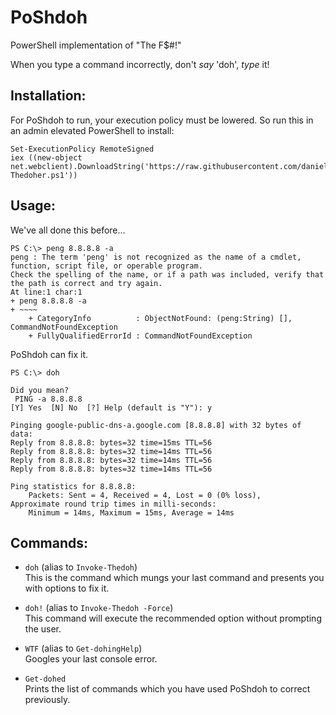 # PoShdoh
PowerShell implementation of "The F$#!" 

When you type a command incorrectly, don't _say_ 'doh', _type_ it!

## Installation:

For PoShdoh to run, your execution policy must be lowered. So run this in an admin elevated PowerShell to install:

	Set-ExecutionPolicy RemoteSigned
	iex ((new-object net.webclient).DownloadString('https://raw.githubusercontent.com/danielDevelops/PoShdoh/master/Install-Thedoher.ps1'))

## Usage:

We've all done this before...

	PS C:\> peng 8.8.8.8 -a
	peng : The term 'peng' is not recognized as the name of a cmdlet, function, script file, or operable program.
	Check the spelling of the name, or if a path was included, verify that the path is correct and try again.
	At line:1 char:1
	+ peng 8.8.8.8 -a
	+ ~~~~
		+ CategoryInfo          : ObjectNotFound: (peng:String) [], CommandNotFoundException
		+ FullyQualifiedErrorId : CommandNotFoundException

PoShdoh can fix it.

	PS C:\> doh

	Did you mean?
	 PING -a 8.8.8.8
	[Y] Yes  [N] No  [?] Help (default is "Y"): y

	Pinging google-public-dns-a.google.com [8.8.8.8] with 32 bytes of data:
	Reply from 8.8.8.8: bytes=32 time=15ms TTL=56
	Reply from 8.8.8.8: bytes=32 time=14ms TTL=56
	Reply from 8.8.8.8: bytes=32 time=14ms TTL=56
	Reply from 8.8.8.8: bytes=32 time=14ms TTL=56

	Ping statistics for 8.8.8.8:
		Packets: Sent = 4, Received = 4, Lost = 0 (0% loss),
	Approximate round trip times in milli-seconds:
		Minimum = 14ms, Maximum = 15ms, Average = 14ms

## Commands:

- `doh` (alias to `Invoke-Thedoh`)  
This is the command which mungs your last command and presents you with options to fix it.

- `doh!` (alias to `Invoke-Thedoh -Force`)  
This command will execute the recommended option without prompting the user.

- `WTF` (alias to `Get-dohingHelp`)  
Googles your last console error.

- `Get-dohed`  
Prints the list of commands which you have used PoShdoh to correct previously.
